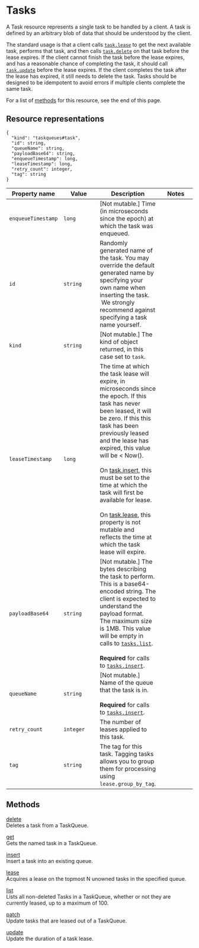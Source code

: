 # Tasks

  

A Task resource represents a single task to be handled by a client. A task is defined by an arbitrary blob of data that should be understood by the client.

The standard usage is that a client calls [`task.lease`](https://web.archive.org/web/20160424230319/https://cloud.google.com/appengine/docs/java/taskqueue/rest/tasks/lease) to get the next available task, performs that task, and then calls [`task.delete`](https://web.archive.org/web/20160424230319/https://cloud.google.com/appengine/docs/java/taskqueue/rest/tasks/delete) on that task before the lease expires. If the client cannot finish the task before the lease expires, and has a reasonable chance of completing the task, it should call [`task.update`](https://web.archive.org/web/20160424230319/https://cloud.google.com/appengine/docs/java/taskqueue/rest/tasks/update) before the lease expires. If the client completes the task after the lease has expired, it still needs to delete the task. Tasks should be designed to be idempotent to avoid errors if multiple clients complete the same task.

For a list of [methods](#methods) for this resource, see the end of this page.

## Resource representations

```
{
  "kind": "taskqueues#task",
  "id": string,
  "queueName": string,
  "payloadBase64": string,
  "enqueueTimestamp": long,
  "leaseTimestamp": long,
  "retry_count": integer,
  "tag": string
}
```

<table id="properties" class="matchpre">
<colgroup>
<col style="width: 25%" />
<col style="width: 25%" />
<col style="width: 25%" />
<col style="width: 25%" />
</colgroup>
<thead>
<tr class="header">
<th>Property name</th>
<th>Value</th>
<th>Description</th>
<th>Notes</th>
</tr>
</thead>
<tbody>
<tr id="enqueueTimestamp" class="odd">
<td><code>enqueueTimestamp</code></td>
<td><code class="apitype">long</code></td>
<td>[Not mutable.] Time (in microseconds since the epoch) at which the task was enqueued.</td>
<td></td>
</tr>
<tr id="id" class="even">
<td><code>id</code></td>
<td><code class="apitype">string</code></td>
<td>Randomly generated name of the task. You may override the default generated name by specifying your own name when inserting the task.  We strongly recommend against specifying a task name yourself.</td>
<td></td>
</tr>
<tr id="kind" class="odd">
<td><code>kind</code></td>
<td><code class="apitype">string</code></td>
<td>[Not mutable.] The kind of object returned, in this case set to <code>task</code>.</td>
<td></td>
</tr>
<tr id="leaseTimestamp" class="even">
<td><code>leaseTimestamp</code></td>
<td><code class="apitype">long</code></td>
<td>The time at which the task lease will expire, in microseconds since the epoch. If this task has never been leased, it will be zero. If this this task has been previously leased and the lease has expired, this value will be &lt; Now().<br />
<br />
On <a href="https://web.archive.org/web/20160424230319/https://cloud.google.com/appengine/docs/java/taskqueue/rest/tasks/insert">task.insert</a>, this must be set to the time at which the task will first be available for lease. <br />
<span><br />
On </span><a href="https://web.archive.org/web/20160424230319/https://cloud.google.com/appengine/docs/java/taskqueue/rest/tasks/lease">task.lease</a><span>, this property is not mutable and reflects the time at which the task lease will expire.</span></td>
<td></td>
</tr>
<tr id="payloadBase64" class="odd">
<td><code>payloadBase64</code></td>
<td><code class="apitype">string</code></td>
<td>[Not mutable.] The bytes describing the task to perform. This is a base64-encoded string. The client is expected to understand the payload format. The maximum size is 1MB. This value will be empty in calls to <a href="https://web.archive.org/web/20160424230319/https://cloud.google.com/appengine/docs/java/taskqueue/rest/tasks/list"><code>tasks.list</code></a>.<br />
<br />
<strong>Required</strong> for calls to <a href="https://web.archive.org/web/20160424230319/https://cloud.google.com/appengine/docs/java/taskqueue/rest/tasks/insert"><code>tasks.insert</code></a>.</td>
<td></td>
</tr>
<tr id="queueName" class="even">
<td><code>queueName</code></td>
<td><code class="apitype">string</code></td>
<td>[Not mutable.] Name of the queue that the task is in.<br />
<br />
<span><strong>Required</strong> for calls to </span><a href="https://web.archive.org/web/20160424230319/https://cloud.google.com/appengine/docs/java/taskqueue/rest/tasks/insert"><code>tasks.insert</code></a><span>.</span></td>
<td></td>
</tr>
<tr id="retry_count" class="odd">
<td><code>retry_count</code></td>
<td><code class="apitype">integer</code></td>
<td>The number of leases applied to this task.</td>
<td></td>
</tr>
<tr id="tag" class="even">
<td><code>tag</code></td>
<td><code class="apitype">string</code></td>
<td>The tag for this task. Tagging tasks allows you to group them for processing using <code>lease.group_by_tag</code>.</td>
<td></td>
</tr>
</tbody>
</table>

## Methods

[delete](https://web.archive.org/web/20160424230319/https://cloud.google.com/appengine/docs/java/taskqueue/rest/tasks/delete)  
Deletes a task from a TaskQueue.

[get](https://web.archive.org/web/20160424230319/https://cloud.google.com/appengine/docs/java/taskqueue/rest/tasks/get)  
Gets the named task in a TaskQueue.

[insert](https://web.archive.org/web/20160424230319/https://cloud.google.com/appengine/docs/java/taskqueue/rest/tasks/insert)  
Insert a task into an existing queue.

[lease](https://web.archive.org/web/20160424230319/https://cloud.google.com/appengine/docs/java/taskqueue/rest/tasks/lease)  
Acquires a lease on the topmost N unowned tasks in the specified queue.

[list](https://web.archive.org/web/20160424230319/https://cloud.google.com/appengine/docs/java/taskqueue/rest/tasks/list)  
Lists all non-deleted Tasks in a TaskQueue, whether or not they are currently leased, up to a maximum of 100.

[patch](https://web.archive.org/web/20160424230319/https://cloud.google.com/appengine/docs/java/taskqueue/rest/tasks/patch)  
Update tasks that are leased out of a TaskQueue.

[update](https://web.archive.org/web/20160424230319/https://cloud.google.com/appengine/docs/java/taskqueue/rest/tasks/update)  
Update the duration of a task lease.

